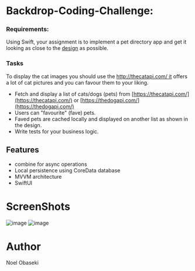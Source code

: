 # Backdrop-Coding-Challenge:
### **Requirements:**
Using Swift, your assignment is to implement a pet directory app and get it looking as close to the [design](https://www.figma.com/file/sLR9JePqjYO0BZD0TixXZd/Coding-Challenge?node-id=0%3A1) as possible.

### **Tasks**
To display the cat images you should use the http://thecatapi.com/ it offers a lot of cat pictures and you can favour them to your liking.

* Fetch and display a list of cats/dogs (pets) from [https://thecatapi.com/](https://thecatapi.com/) or [https://thedogapi.com/](https://thedogapi.com/)
*  Users can "favourite" (fave) pets.
* Faved pets are cached locally and displayed on another list as shown in the design.
* Write tests for your business logic.

## Features
* combine for async operations
* Local persistence using CoreData database
* MVVM architecture
* SwiftUI

#  ScreenShots
![image](https://user-images.githubusercontent.com/20171941/125204421-2aad8d00-e275-11eb-8cc7-a35d43251bc3.PNG)
![image](https://user-images.githubusercontent.com/20171941/125204429-39943f80-e275-11eb-9047-5798d3c07386.PNG)

#  Author
Noel Obaseki
